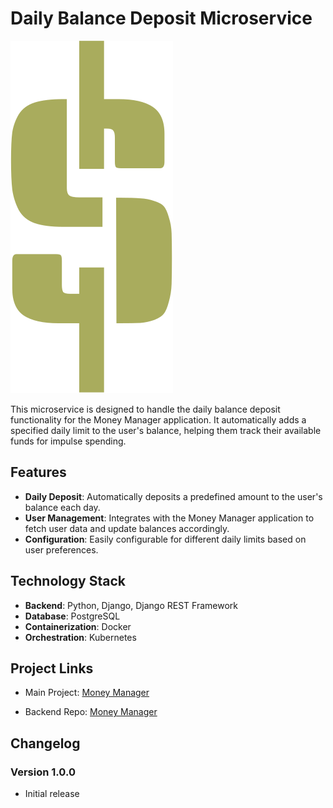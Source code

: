 # Daily Balance Deposit Microservice

![Project Logo](readme_imgs/logo.svg)

This microservice is designed to handle the daily balance deposit functionality for the Money Manager application. It automatically adds a specified daily limit to the user's balance, helping them track their available funds for impulse spending.

## Features
- **Daily Deposit**: Automatically deposits a predefined amount to the user's balance each day.
- **User Management**: Integrates with the Money Manager application to fetch user data and update balances accordingly.
- **Configuration**: Easily configurable for different daily limits based on user preferences.

## Technology Stack
- **Backend**: Python, Django, Django REST Framework
- **Database**: PostgreSQL
- **Containerization**: Docker
- **Orchestration**: Kubernetes

## Project Links
- Main Project: [Money Manager](https://cash-planner.sitera.tech)

- Backend Repo: [Money Manager](https://github.com/IUDA194/cash_plan_back)

## Changelog

### Version 1.0.0
- Initial release